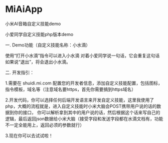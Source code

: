 # MiAiApp
小米AI音箱自定义技能demo

小爱同学自定义技能php版本demo

一. Demo功能（自定义技能名称：小水滴）

使用“打开小水滴”指令可以进入小水滴
对着小爱同学说一句话，它会重复这句话
如果说“退出”，将会退出小水滴。


二. 开发指引：

1.需要在 shuidi.mi.com 配置您的开发者信息，添加自定义技能配置，包括图标，指令模板，域名等（注意域名要https，首先你需要搞到https域名）


2.开发代码，你可以选择任何后端开发语言来开发自定义技能，这里我使用了php，大概的流程就是，进入自定义技能时小米大脑会POST携带用户说的话的数据到你的接口，
你可以解析拿到其中的用户说的话，然后根据这个话来写自己的逻辑，最后返回json数据给小米大脑（接受字段和发送字段都在水滴文档有，功能不一定全能用上，返回必须的参数就行）


3.现在你可以去试试啦！

